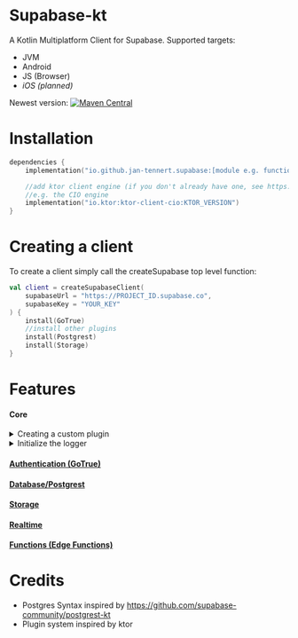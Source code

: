 # Supabase-kt

A Kotlin Multiplatform Client for Supabase.
Supported targets:
- JVM
- Android
- JS (Browser)
- _iOS (planned)_

Newest version: [![Maven Central](https://img.shields.io/maven-central/v/io.github.jan-tennert.supabase/supabase-kt)](https://search.maven.org/search?q=g%3Aio.github.jan-tennert.supabase)

# Installation

```kotlin
dependencies {
    implementation("io.github.jan-tennert.supabase:[module e.g. functions-kt or gotrue-kt]:VERSION")

    //add ktor client engine (if you don't already have one, see https://ktor.io/docs/http-client-engines.html for all engines)
    //e.g. the CIO engine
    implementation("io.ktor:ktor-client-cio:KTOR_VERSION")
}
```

# Creating a client

To create a client simply call the createSupabase top level function:

```kotlin
val client = createSupabaseClient(
    supabaseUrl = "https://PROJECT_ID.supabase.co",
    supabaseKey = "YOUR_KEY"
) {
    install(GoTrue)
    //install other plugins
    install(Postgrest)
    install(Storage)
}
```

# Features

#### Core

<details><summary>Creating a custom plugin</summary>

```kotlin
class MyPlugin(private val config: MyPlugin.Config): SupabasePlugin {

    fun doSomethingCool() {
        println("something cool")
    }
    
    data class Config(var someSetting: Boolean = false)

    companion object : SupabasePluginProvider<Config, MyPlugin> {

        override val key = "myplugin" //this key is used to identify the plugin when retrieving it

        override fun createConfig(init: Config.() -> Unit): Config {
            //used to create the configuration object for the plugin
            return Config().apply(init)
        }

        override fun setup(builder: SupabaseClientBuilder, config: Config) {
            //modify the supabase client builder
        }

        override fun create(supabaseClient: SupabaseClient, config: Config): MyPlugin {
            //modify the supabase client and return the final plugin instance
            return MyPlugin(config)
        }

    }

}

//make an easy extension for accessing the plugin
val SupabaseClient.myplugin get() = pluginManager.getPlugin<MyPlugin>("myplugin")

//then install it:
val client = createSupabaseClient {
    install(MyPlugin) {
        someSetting = true
    }
}
```

</details>

<details><summary>Initialize the logger</summary>
If you want so see logs for supabase-kt you have to initialize the logger:

```kotlin
Napier.base(DebugAntilog())
```
</details>

#### [Authentication (GoTrue)](/GoTrue)

#### [Database/Postgrest](/Postgrest)

#### [Storage](/Storage)

#### [Realtime](/Realtime)

#### [Functions (Edge Functions)](/Functions)

# Credits

- Postgres Syntax inspired by https://github.com/supabase-community/postgrest-kt
- Plugin system inspired by ktor
